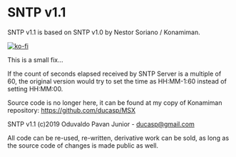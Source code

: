 # SNTP v1.1

SNTP v1.1 is based on SNTP v1.0 by Nestor Soriano / Konamiman.

[![ko-fi](https://ko-fi.com/img/githubbutton_sm.svg)](https://ko-fi.com/R6R2BRGX6)

This is a small fix...

If the count of seconds elapsed received by SNTP Server is a multiple of 60,
the original version would try to set the time as HH:MM-1:60 instead of setting
HH:MM:00.

Source code is no longer here, it can be found at my copy of Konamiman repository: https://github.com/ducasp/MSX

SNTP v1.1 (c)2019 Oduvaldo Pavan Junior - ducasp@gmail.com

All code can be re-used, re-written, derivative work can be sold, as long as the source code of changes is made public as well.
